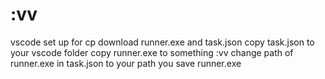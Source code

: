 # :vv
vscode set up for cp
download runner.exe and task.json
copy task.json to your vscode folder
copy runner.exe to something :vv
change path of runner.exe in task.json to your path you save runner.exe
